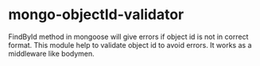 # mongo-objectId-validator
FindById method in mongoose will give errors if object id is not in correct format. This module help to validate object id to avoid errors. It works as a middleware like bodymen.
